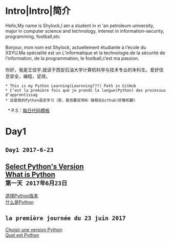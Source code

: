 Intro|Intro|简介
===============
Hello,My name is Shylock,I am a student in xi 'an petroleum university, major in computer science and technology, interest in information-security, programming, football,etc <br><br>
Bonjour, mon nom est Shylock, actuellement étudiante à l'école du XSYU.Ma spécialité est un L’informatique et la technologie.de la sécurité de l’information, de la programmation, le football,c’est ma passion. <br><br>
你好，我是王佳宇,就读于西安石油大学计算机科学与技术专业的本科生。爱好信息安全，编程，足球。<br>

    * This is my Python Learning(Learnning???) Path in GitHub
    * C’est la première fois que je prends la langue(Python) des processus d’apprentissag
    * 这是我的Python语言学习（恩，是否要双写N）路程在Github(好像机翻)
    * P.S：[每日代码模板](https://github.com/Shylcok/python/blob/master/mode.md)

Day1
======
`Day1 2017-6-23` <br>
----
[Select Python's Version](https://github.com/Shylcok/python/blob/master/Day01_Select_Version.md)<br>
[What is Python](https://github.com/Shylcok/python/blob/master/PYTHON.md)<br>
`第一天 2017年6月23日`<br>
----
[选择Python版本](https://github.com/Shylcok/python/blob/master/Day01_Select_Version.md)<br>
[什么是Python](https://github.com/Shylcok/python/blob/master/PYTHON.md)

`la première journée du 23 juin 2017`<br>
-----
[Choisir une version Python](https://github.com/Shylcok/python/blob/master/Day01_Select_Version.md)<br>
[Quel est Python](https://github.com/Shylcok/python/blob/master/PYTHON.md)


